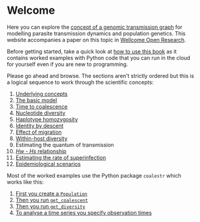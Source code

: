 # Welcome

Here you can explore the [concept of a genomic transmission graph](underlying-concepts.md) for modelling parasite transmission dynamics and population genetics.  This website accompanies a paper on this topic in [Wellcome Open Research](https://wellcomeopenresearch.org/articles/8-22).

Before getting started, take a quick look at [how to use this book](how-to-use-this-book.md) as it contains worked examples with Python code that you can run in the cloud for yourself even if you are new to programming.

Please go ahead and browse.  The sections aren't strictly ordered but this is a logical sequence to work through the scientific concepts:

1. [Underlying concepts](underlying-concepts.md)
1. [The basic model](basic-model.md)
1. [Time to coalescence](coalescence-time-basic.ipynb)
1. [Nucleotide diversity](nucleotide-diversity.ipynb)
1. [Haplotype homozygosity](haplotype-homozygosity.ipynb)
1. [Identity by descent](ibd.ipynb)
1. [Effect of migration](migration-simple.ipynb)
1. [Within-host diversity](within-host.ipynb)
1. Estimating the quantum of transmission
1. [*Hw - Hs* relationship](hw-hs.ipynb)
1. [Estimating the rate of superinfection](fws-compare-methods.ipynb)
1. [Epidemiological scenarios](epidemiological-scenarios.md)

Most of the worked examples use the Python package `coalestr` which works like this:

1. [First you create a `Population`](population-class.ipynb)
1. [Then you run `get_coalescent`](get-coalescent.ipynb)
1. [Then you run `get_diversity`](get-diversity.ipynb)
1. [To analyse a time series you specify observation times](time-series.ipynb)